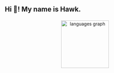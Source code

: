 <h2 align="left">Hi 👋! My name is Hawk.</h2>

###

<div align="center">
  <img src="https://github-readme-stats.vercel.app/api/top-langs?username=Th4Hawk&locale=en&hide_title=false&layout=compact&card_width=320&langs_count=5&theme=dark&hide_border=false" height="150" alt="languages graph"  />
</div>

###
